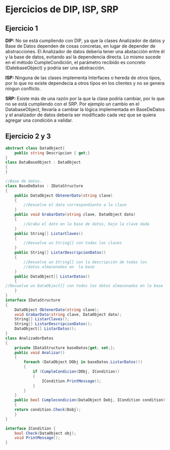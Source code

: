 # Ejercicios de DIP, ISP, SRP
## Ejercicio 1 

**DIP:** No se está cumpliendo con DIP, ya que la clases Analizador de datos y Base de Datos dependen de cosas concretas, en lugar de depender de abstracciones. El Analizador de datos debería tener una abstacción entre él y la base de datos, evitando así la dependencia directa.
Lo mismo sucede en el método CumpleCondición, el parámetro recibido es concreto (DatebaseObject) y podría ser una abstracción.

**ISP:** Ninguna de las clases implementa Interfaces o hereda de otros tipos, por lo que no existe dependecia a otros tipos en los clientes y no se genera ningun conflicto.

**SRP:** Existe más de una razón por la que la clase podría cambiar, por lo que no se está cumpliendo con el SRP. Por ejemplo un cambio en el DatabaseObject, llevaría a cambiar la lógica implementada en BaseDeDatos y el analizador de datos debería ser modificado cada vez que se quiera agregar una condición a validar.


## Ejercicio 2 y 3
```cs
abstract class DataObject{
    public string Descripcion { get;}
}
class DataBaseObject : DataObject
{
}

//Base de datos.
class BaseDeDatos : IDataStructure
{
    public DataObject ObtenerDato(string clave)
    {
        //Devuelve el dato correspondiente a la clave
    }
    public void GrabarDato(string clave, DataObject dato)
    {
        //Graba el dato en la base de datos, bajo la clave dada
    }
    public String[] ListarClaves()
    {
        //Devuelve un String[] con todas las claves
    }
    public String[] ListarDescripcionDatos()
    {
        //Devuelve un String[] con la descripción de todas los 
        //datos almacenados en  la base
    }
    public DataObject[] ListarDatos()
    {
//Devuelve un DataObject[] con todos los datos almacenados en la base
    }
}
interface IDataStructure
{
    DataObject ObtenerDato(string clave);
    void GrabarDato(string clave, DataObject dato);
    String[] ListarClaves();
    String[] ListarDescripcionDatos();
    DataObject[] ListarDatos();
}
class AnalizadorDatos
{
    private IDataStructure baseDatos{get; set;};
    public void Analizar()
    {
        foreach (DataObject DObj in baseDatos.ListarDatos())
        {
            if (CumpleCondicion(DObj, ICondition))
            {
                ICondition.PrintMessage();
            }
        }
    }
    public bool Cumplecondicion(DataObject Dobj, ICondition condition)
    {
    return condition.Check(Dobj);
    }
}

interface ICondition {
    bool Check(DataObject obj);
    void PrintMessage();
}
```
